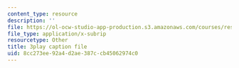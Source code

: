 ```yaml
---
content_type: resource
description: ''
file: https://ol-ocw-studio-app-production.s3.amazonaws.com/courses/res-6-007-signals-and-systems-spring-2011/8cc273ee92a4d2ae387ccb45062974c0_c6jKux_RkqI.srt
file_type: application/x-subrip
resourcetype: Other
title: 3play caption file
uid: 8cc273ee-92a4-d2ae-387c-cb45062974c0
---
```

